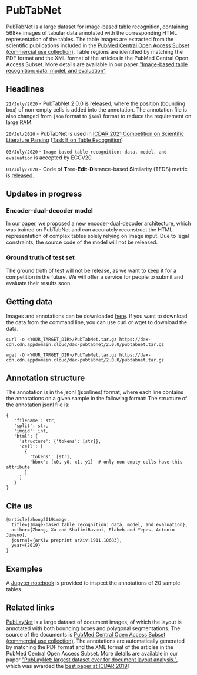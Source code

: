 # PubTabNet

PubTabNet is a large dataset for image-based table recognition, containing 568k+ images of tabular data annotated with the corresponding HTML representation of the tables. The table images are extracted from the scientific publications included in the [PubMed Central Open Access Subset (commercial use collection)](https://www.ncbi.nlm.nih.gov/pmc/tools/openftlist/). Table regions are identified by matching the PDF format and the XML format of the articles in the PubMed Central Open Access Subset. More details are available in our paper ["Image-based table recognition: data, model, and evaluation"](https://arxiv.org/abs/1911.10683).

## Headlines

`21/July/2020` - PubTabNet 2.0.0 is released, where the position (bounding box) of non-empty cells is added into the annotation. The annotation file is also changed from `json` format to `jsonl` format to reduce the requirement on large RAM.

`20/Jul/2020` - PubTabNet is used in [ICDAR 2021 Competition on Scientific Literature Parsing](https://github.com/IBM/ICDAR2021-SLP) ([Task B on Table Recognition](https://aieval.draco.res.ibm.com/challenge/40/overview))

`03/July/2020` - `Image-based table recognition: data, model, and evaluation` is accepted by ECCV20.

`01/July/2020` - Code of **T**ree-**Edit**-**D**istance-based **S**imilarity (TEDS) metric is [released](src).

## Updates in progress

### Encoder-dual-decoder model

In our paper, we proposed a new encoder-dual-decoder architecture, which was trained on PubTabNet and can accurately reconstruct the HTML representation of complex tables solely relying on image input. Due to legal constraints, the source code of the model will not be released.

### Ground truth of test set

The ground truth of test will not be release, as we want to keep it for a competition in the future. We will offer a service for people to submit and evaluate their results soon.

## Getting data

Images and annotations can be downloaded [here](https://developer.ibm.com/exchanges/data/all/pubtabnet/). If you want to download the data from the command line, you can use curl or wget to download the data.

```
curl -o <YOUR_TARGET_DIR>/PubTabNet.tar.gz https://dax-cdn.cdn.appdomain.cloud/dax-pubtabnet/2.0.0/pubtabnet.tar.gz
```

```
wget -O <YOUR_TARGET_DIR>/PubTabNet.tar.gz https://dax-cdn.cdn.appdomain.cloud/dax-pubtabnet/2.0.0/pubtabnet.tar.gz
```

## Annotation structure

The annotation is in the jsonl (jsonlines) format, where each line contains the annotations on a given sample in the following format:
The structure of the annotation jsonl file is:

```
{
   'filename': str,
   'split': str,
   'imgid': int,
   'html': {
     'structure': {'tokens': [str]},
     'cell': [
       {
         'tokens': [str],
         'bbox': [x0, y0, x1, y1]  # only non-empty cells have this attribute
       }
     ]
   }
}
```

## Cite us

```
@article{zhong2019image,
  title={Image-based table recognition: data, model, and evaluation},
  author={Zhong, Xu and ShafieiBavani, Elaheh and Yepes, Antonio Jimeno},
  journal={arXiv preprint arXiv:1911.10683},
  year={2019}
}
```

## Examples

A [Jupyter notebook](./exploring_PubTabNet_dataset.ipynb) is provided to inspect the annotations of 20 sample tables.


## Related links

[PubLayNet](https://github.com/ibm-aur-nlp/PubLayNet) is a large dataset of document images, of which the layout is annotated with both bounding boxes and polygonal segmentations. The source of the documents is [PubMed Central Open Access Subset (commercial use collection)](https://www.ncbi.nlm.nih.gov/pmc/tools/openftlist/). The annotations are automatically generated by matching the PDF format and the XML format of the articles in the PubMed Central Open Access Subset. More details are available in our paper ["PubLayNet: largest dataset ever for document layout analysis."](https://arxiv.org/abs/1908.07836), which was awarded the [best paper at ICDAR 2019](http://icdar2019.org/award/)!
